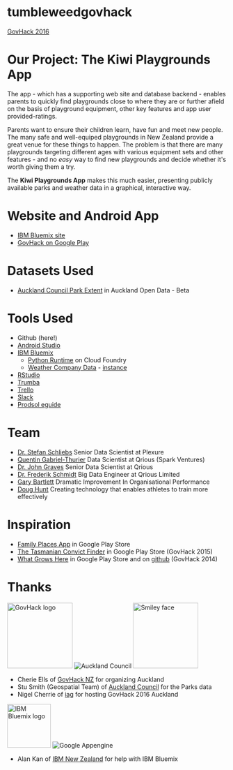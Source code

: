 # tumbleweedgovhack
[GovHack 2016](http://govhack.nz/)

# Our Project: The Kiwi Playgrounds App

The app - which has a supporting web site and database backend - enables parents to quickly find playgrounds close to where they are or further afield on the basis of playground equipment, other key features and app user provided-ratings.

Parents want to ensure their children learn, have fun and meet new people. The many safe and well-equiped playgrounds in New Zealand provide a great venue for these things to happen.  The problem is that there are many playgrounds targeting different ages with various equipment sets and other features - and no *easy* way to find new playgrounds and decide whether it's worth giving them a try.

The **Kiwi Playgrounds App** makes this much easier, presenting publicly available parks and weather data in a graphical, interactive way.

# Website and Android App
* [IBM Bluemix site](http://bit.ly/gh16play)
* [GovHack on Google Play](https://play.google.com/store/search?q=govhack)

# Datasets Used
* [Auckland Council Park Extent](http://aucklandopendata.aucklandcouncil.opendata.arcgis.com/datasets/b73e1d6e2fae4515b517db8c975f85c7_0) in Auckland Open Data - Beta 

# Tools Used
* Github (here!)
* [Android Studio](https://developer.android.com/studio/intro/index.html)
* [IBM Bluemix](https://new-console.ng.bluemix.net/)
    * [Python Runtime](https://new-console.ng.bluemix.net/docs/runtimes/python/index.html#python_runtime) on Cloud Foundry
    * [Weather Company Data](https://new-console.ng.bluemix.net/catalog/services/weather-company-data-for-ibm-bluemix/) - [instance](https://weather-company-data-demo-govhack2016tumbleweed-1249.mybluemix.net/)
* [RStudio](https://www.rstudio.com/)
* [Trumba](https://www.trumba.com/connect/default.aspx)
* [Trello](https://trello.com/b/aTeBGGrf/tumbleweed-govhack-2016)
* [Slack](https://tumbleweed-gh2016.slack.com/messages)
* [Prodsol eguide](http://prodsol-online.com/eguide/eguide.php?eGuide=GovHack2016Tumbleweed&Topic=1469852621769)

# Team
* [Dr. Stefan Schliebs](https://nz.linkedin.com/in/sschliebs)
Senior Data Scientist at Plexure
* [Quentin Gabriel-Thurier](https://nz.linkedin.com/in/quentin-gabriel-thurier-36586021/en)
Data Scientist at Qrious (Spark Ventures)
* [Dr. John Graves](https://nz.linkedin.com/in/johndgraves)
Senior Data Scientist at Qrious
* [Dr. Frederik Schmidt](https://nz.linkedin.com/in/frederik-schmidt-929781124)
Big Data Engineer at Qrious Limited
* [Gary Bartlett](https://nz.linkedin.com/in/garybartlettprodsol)
Dramatic Improvement In Organisational Performance
* [Doug Hunt](https://nz.linkedin.com/in/doughunt)
Creating technology that enables athletes to train more effectively

# Inspiration
* [Family Places App](https://play.google.com/store/apps/details?id=nz.co.juliusspencer.android.mixmash) in Google Play Store
* [The Tasmanian Convict Finder](https://play.google.com/store/apps/details?id=info.tasmanianconvictfinder) in Google Play Store (GovHack 2015)
* [What Grows Here](https://play.google.com/store/apps/details?id=com.brightcookie.whatgrowshere) in Google Play Store and on [github](https://github.com/NatureNinjas/whatgrowshere) (GovHack 2014)

# Thanks
<img src="https://upload.wikimedia.org/wikipedia/en/thumb/c/c3/GovHack_logo.svg/1280px-GovHack_logo.svg.png" alt="GovHack logo" height="150"> ![Auckland Council](http://www.aucklandcouncil.govt.nz/_layouts/images/ac/logo_print.jpg) <img src="https://pbs.twimg.com/profile_images/664325337849860096/GZ4-un6w_400x400.jpg" alt="Smiley face" height="150"> 
* Cherie Ells of <a href="http://govhack.nz/">GovHack NZ</a> for organizing Auckland 
* Stu Smith (Geospatial Team) of <a href="http://www.aucklandcouncil.govt.nz">Auckland Council</a> for the Parks data
* Nigel Cherrie of <a href="http://www.iag.co.nz/Pages/default.aspx">iag</a> for hosting GovHack 2016 Auckland

<img src="https://encrypted-tbn1.gstatic.com/images?q=tbn:ANd9GcSt8_C1DLS0ffX8VYaPF7PEj_vqzltxEa1mwgCUJQvbjylleZjdvA" alt="IBM Bluemix logo" height="100"> ![Google Appengine](https://www.twilio.com/blog/wp-content/blogs.dir/8/files/6a0105364227ca970b0120a587c5b7970b-800wi.jpg)
* Alan Kan of <a href="https://www.ibm.com/nz-en/">IBM New Zealand</a> for help with IBM Bluemix

